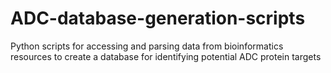 # ADC-database-generation-scripts
Python scripts for accessing and parsing data from bioinformatics resources to create a database for identifying potential ADC protein targets
